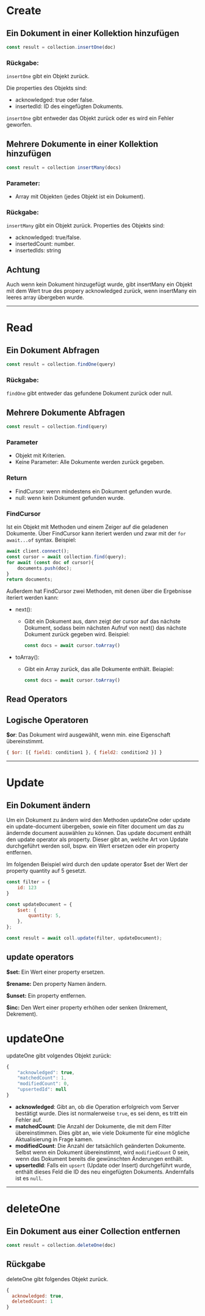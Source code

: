 # Create
## Ein Dokument in einer Kollektion hinzufügen

```javaScript
const result = collection.insertOne(doc)
```

### Rückgabe:
`insertOne` gibt ein Objekt zurück. 

Die properties des Objekts sind:
- acknowledged: true oder false.
- insertedId: ID des eingefügten Dokuments.

`insertOne` gibt entweder das Objekt zurück oder es wird ein Fehler geworfen.

## Mehrere Dokumente in einer Kollektion hinzufügen

```javascript
const result = collection insertMany(docs)
```

### Parameter:
- Array mit Objekten (jedes Objekt ist ein Dokument).

### Rückgabe:

`insertMany` gibt ein Objekt zurück.
Properties des Objekts sind:
- acknowledged: true/false.
- insertedCount: number.
- insertedIds: string

## Achtung

Auch wenn kein Dokument hinzugefügt wurde, gibt insertMany ein Objekt mit dem Wert true des propery acknowledged zurück, wenn insertMany ein leeres array übergeben wurde.

---

# Read

## Ein Dokument Abfragen

```javaScript
const result = collection.findOne(query)
```

### Rückgabe:

`findOne` gibt entweder das gefundene Dokument zurück oder null.

## Mehrere Dokumente Abfragen

```javascript
const result = collection.find(query)
```

### Parameter
- Objekt mit Kriterien.
- Keine Parameter: Alle Dokumente werden zurück gegeben.

### Return
- FindCursor: wenn mindestens ein Dokument gefunden wurde.
- null: wenn kein Dokument gefunden wurde.

### FindCursor
Ist ein Objekt mit Methoden und einem Zeiger auf die geladenen Dokumente.
Über FindCursor kann iteriert werden und zwar mit der `for await...of` syntax.
Beispiel: 
```javascript
await client.connect();
const cursor = await collection.find(query);
for await (const doc of cursor){
    documents.push(doc); 
}
return documents;
```

Außerdem hat FindCursor zwei Methoden, mit denen über die Ergebnisse iteriert werden kann: 
- next(): 
	- Gibt ein Dokument aus, dann zeigt der cursor auf das nächste Dokument, sodass beim nächsten Aufruf von next() das nächste Dokument zurück gegeben wird.
		Beispiel:
		```javascript 
		const docs = await cursor.toArray() 
		```

- toArray(): 
	- Gibt ein Array zurück, das alle Dokumente enthält.
		Beiapiel: 
		```javascript 
		const docs = await cursor.toArray() 
		```

## Read Operators

## Logische Operatoren

**$or**: Das Dokument wird ausgewählt, wenn min. eine Eigenschaft übereinstimmt.
```js
{ $or: [{ field1: condition1 }, { field2: condition2 }] }
```

---

# Update

## Ein Dokument ändern

Um ein Dokument zu ändern wird den Methoden updateOne oder update ein update-document übergeben, sowie ein filter document um das zu ändernde document auswählen zu können.
Das update document enthält den update operator als property. Dieser gibt an, welche Art von Update durchgeführt werden soll, bspw. ein Wert ersetzen oder ein property entfernen.

Im folgenden Beispiel wird durch den update operator $set der Wert der property quantity auf 5 gesetzt.

```javascript
const filter = {
	id: 123
}

const updateDocument = {
	$set: {
		quantity: 5,
	},
};

const result = await coll.update(filter, updateDocument);
```

## update operators

**$set:** Ein Wert einer property ersetzen.

**$rename:** Den property Namen ändern.

**$unset:** Ein property entfernen.

**$inc:** Den Wert einer property erhöhen oder senken (Inkrement, Dekrement).

# updateOne

updateOne gibt volgendes Objekt zurück:
```javascript
{ 
	"acknowledged": true, 
	"matchedCount": 1, 
	"modifiedCount": 0, 
	"upsertedId": null 
}
```

- **acknowledged**: Gibt an, ob die Operation erfolgreich vom Server bestätigt wurde. Dies ist normalerweise `true`, es sei denn, es tritt ein Fehler auf.
- **matchedCount**: Die Anzahl der Dokumente, die mit dem Filter übereinstimmen. Dies gibt an, wie viele Dokumente für eine mögliche Aktualisierung in Frage kamen.
- **modifiedCount**: Die Anzahl der tatsächlich geänderten Dokumente. Selbst wenn ein Dokument übereinstimmt, wird `modifiedCount` 0 sein, wenn das Dokument bereits die gewünschten Änderungen enthält.
- **upsertedId**: Falls ein `upsert` (Update oder Insert) durchgeführt wurde, enthält dieses Feld die ID des neu eingefügten Dokuments. Andernfalls ist es `null`.

---

# deleteOne

## Ein Dokument aus einer Collection entfernen

```javascript
const result = collection.deleteOne(doc)
```

## Rückgabe

deleteOne gibt folgendes Objekt zurück.
```javascript
{
  acknowledged: true,
  deletedCount: 1
}
```
